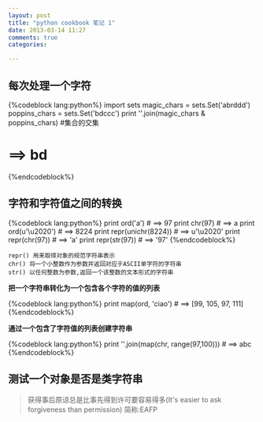 ```yaml
---
layout: post
title: "python cookbook 笔记 1"
date: 2013-03-14 11:27
comments: true
categories: 

---
```


## 每次处理一个字符

{%codeblock lang:python%}
import sets
magic_chars = sets.Set('abrddd')
poppins_chars = sets.Set('bdccc')
print ''.join(magic_chars & poppins_chars) #集合的交集
# ==> bd
{%endcodeblock%}

## 字符和字符值之间的转换

{%codeblock lang:python%}
print ord('a')  # ==> 97
print chr(97)   # ==> a
print ord(u'\u2020')  # ==> 8224
print repr(unichr(8224))  # ==> u'\u2020'
print repr(chr(97))  # ==> 'a'
print repr(str(97))  # ==> '97'
{%endcodeblock%}

	repr() 用来取得对象的规范字符串表示
	chr() 将一个小整数作为参数并返回对应于ASCII单字符的字符串
	str() 以任何整数为参数,返回一个该整数的文本形式的字符串

**把一个字符串转化为一个包含各个字符的值的列表**
	
{%codeblock lang:python%}
print map(ord, 'ciao') # ==> [99, 105, 97, 111]
{%endcodeblock%}

**通过一个包含了字符值的列表创建字符串**

{%codeblock lang:python%}
print ''.join(map(chr, range(97,100))) # ==> abc
{%endcodeblock%}


## 测试一个对象是否是类字符串

> 获得事后原谅总是比事先得到许可要容易得多(It's easier to ask forgiveness than permission) 简称:EAFP

